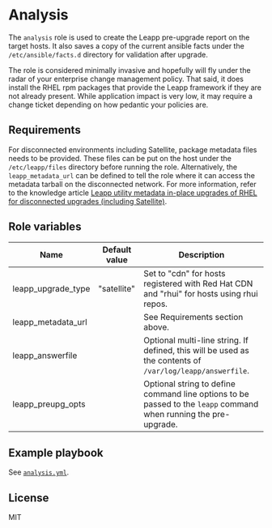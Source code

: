 # Analysis

The `analysis` role is used to create the Leapp pre-upgrade report on the target hosts. It also saves a copy of the current ansible facts under the `/etc/ansible/facts.d` directory for validation after upgrade.

The role is considered minimally invasive and hopefully will fly under the radar of your enterprise change management policy. That said, it does install the RHEL rpm packages that provide the Leapp framework if they are not already present. While application impact is very low, it may require a change ticket depending on how pedantic your policies are.

## Requirements

For disconnected environments including Satellite, package metadata files needs to be provided. These files can be put on the host under the `/etc/leapp/files` directory before running the role. Alternatively, the `leapp_metadata_url` can be defined to tell the role where it can access the metadata tarball on the disconnected network. For more information, refer to the knowledge article [Leapp utility metadata in-place upgrades of RHEL for disconnected upgrades (including Satellite)](https://access.redhat.com/articles/3664871).

## Role variables

| Name                    | Default value         | Description                                         |
|-------------------------|-----------------------|-----------------------------------------------------|
| leapp_upgrade_type      | "satellite"           | Set to "cdn" for hosts registered with Red Hat CDN and "rhui" for hosts using rhui repos. |
| leapp_metadata_url      |                       | See Requirements section above.                     |
| leapp_answerfile        |                       | Optional multi-line string. If defined, this will be used as the contents of `/var/log/leapp/answerfile`. |
| leapp_preupg_opts       |                       | Optional string to define command line options to be passed to the `leapp` command when running the pre-upgrade. |

## Example playbook

See [`analysis.yml`](../../playbooks/analysis.yml).

## License

MIT
